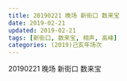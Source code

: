 ```yaml
---
title: 20190221 晚场 新街口 数来宝
date: 2019-02-21
updated: 2019-02-21
tags: [新街口, 数来宝, 相声, 高峰]
categories: (2019)己亥年场次
---
```

20190221 晚场 新街口 数来宝




